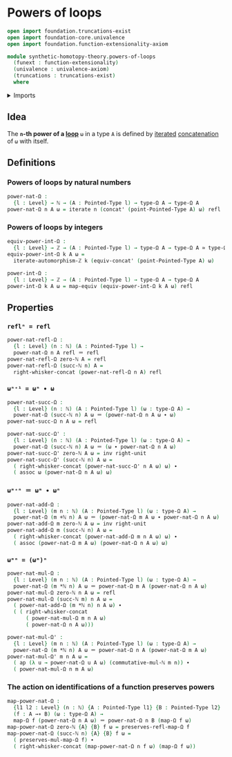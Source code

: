# Powers of loops

```agda
open import foundation.truncations-exist
open import foundation-core.univalence
open import foundation.function-extensionality-axiom

module synthetic-homotopy-theory.powers-of-loops
  (funext : function-extensionality)
  (univalence : univalence-axiom)
  (truncations : truncations-exist)
  where
```

<details><summary>Imports</summary>

```agda
open import elementary-number-theory.addition-natural-numbers
open import elementary-number-theory.integers
open import elementary-number-theory.multiplication-natural-numbers
open import elementary-number-theory.natural-numbers

open import foundation.action-on-identifications-functions
open import foundation.equivalences funext
open import foundation.identity-types funext
open import foundation.iterating-automorphisms funext univalence truncations
open import foundation.iterating-functions funext univalence truncations
open import foundation.universe-levels
open import foundation.whiskering-identifications-concatenation funext

open import structured-types.pointed-maps funext univalence truncations
open import structured-types.pointed-types

open import synthetic-homotopy-theory.functoriality-loop-spaces funext univalence truncations
open import synthetic-homotopy-theory.loop-spaces funext univalence truncations
```

</details>

## Idea

The **`n`-th power of a [loop](synthetic-homotopy-theory.loop-spaces.md)** `ω`
in a type `A` is defined by [iterated](foundation.iterating-functions.md)
[concatenation](foundation.identity-types.md) of `ω` with itself.

## Definitions

### Powers of loops by natural numbers

```agda
power-nat-Ω :
  {l : Level} → ℕ → (A : Pointed-Type l) → type-Ω A → type-Ω A
power-nat-Ω n A ω = iterate n (concat' (point-Pointed-Type A) ω) refl
```

### Powers of loops by integers

```agda
equiv-power-int-Ω :
  {l : Level} → ℤ → (A : Pointed-Type l) → type-Ω A → type-Ω A ≃ type-Ω A
equiv-power-int-Ω k A ω =
  iterate-automorphism-ℤ k (equiv-concat' (point-Pointed-Type A) ω)

power-int-Ω :
  {l : Level} → ℤ → (A : Pointed-Type l) → type-Ω A → type-Ω A
power-int-Ω k A ω = map-equiv (equiv-power-int-Ω k A ω) refl
```

## Properties

### `reflⁿ = refl`

```agda
power-nat-refl-Ω :
  {l : Level} (n : ℕ) (A : Pointed-Type l) →
  power-nat-Ω n A refl ＝ refl
power-nat-refl-Ω zero-ℕ A = refl
power-nat-refl-Ω (succ-ℕ n) A =
  right-whisker-concat (power-nat-refl-Ω n A) refl
```

### `ωⁿ⁺¹ = ωⁿ ∙ ω`

```agda
power-nat-succ-Ω :
  {l : Level} (n : ℕ) (A : Pointed-Type l) (ω : type-Ω A) →
  power-nat-Ω (succ-ℕ n) A ω ＝ (power-nat-Ω n A ω ∙ ω)
power-nat-succ-Ω n A ω = refl

power-nat-succ-Ω' :
  {l : Level} (n : ℕ) (A : Pointed-Type l) (ω : type-Ω A) →
  power-nat-Ω (succ-ℕ n) A ω ＝ (ω ∙ power-nat-Ω n A ω)
power-nat-succ-Ω' zero-ℕ A ω = inv right-unit
power-nat-succ-Ω' (succ-ℕ n) A ω =
  ( right-whisker-concat (power-nat-succ-Ω' n A ω) ω) ∙
  ( assoc ω (power-nat-Ω n A ω) ω)
```

### `ωᵐ⁺ⁿ ＝ ωᵐ ∙ ωⁿ`

```agda
power-nat-add-Ω :
  {l : Level} (m n : ℕ) (A : Pointed-Type l) (ω : type-Ω A) →
  power-nat-Ω (m +ℕ n) A ω ＝ (power-nat-Ω m A ω ∙ power-nat-Ω n A ω)
power-nat-add-Ω m zero-ℕ A ω = inv right-unit
power-nat-add-Ω m (succ-ℕ n) A ω =
  ( right-whisker-concat (power-nat-add-Ω m n A ω) ω) ∙
  ( assoc (power-nat-Ω m A ω) (power-nat-Ω n A ω) ω)
```

### `ωᵐⁿ = (ωᵐ)ⁿ`

```agda
power-nat-mul-Ω :
  {l : Level} (m n : ℕ) (A : Pointed-Type l) (ω : type-Ω A) →
  power-nat-Ω (m *ℕ n) A ω ＝ power-nat-Ω m A (power-nat-Ω n A ω)
power-nat-mul-Ω zero-ℕ n A ω = refl
power-nat-mul-Ω (succ-ℕ m) n A ω =
  ( power-nat-add-Ω (m *ℕ n) n A ω) ∙
  ( ( right-whisker-concat
      ( power-nat-mul-Ω m n A ω)
      ( power-nat-Ω n A ω)))

power-nat-mul-Ω' :
  {l : Level} (m n : ℕ) (A : Pointed-Type l) (ω : type-Ω A) →
  power-nat-Ω (m *ℕ n) A ω ＝ power-nat-Ω n A (power-nat-Ω m A ω)
power-nat-mul-Ω' m n A ω =
  ( ap (λ u → power-nat-Ω u A ω) (commutative-mul-ℕ m n)) ∙
  ( power-nat-mul-Ω n m A ω)
```

### The action on identifications of a function preserves powers

```agda
map-power-nat-Ω :
  {l1 l2 : Level} (n : ℕ) {A : Pointed-Type l1} {B : Pointed-Type l2}
  (f : A →∗ B) (ω : type-Ω A) →
  map-Ω f (power-nat-Ω n A ω) ＝ power-nat-Ω n B (map-Ω f ω)
map-power-nat-Ω zero-ℕ {A} {B} f ω = preserves-refl-map-Ω f
map-power-nat-Ω (succ-ℕ n) {A} {B} f ω =
  ( preserves-mul-map-Ω f) ∙
  ( right-whisker-concat (map-power-nat-Ω n f ω) (map-Ω f ω))
```
